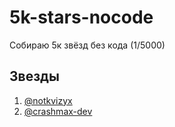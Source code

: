 # 5k-stars-nocode
Собираю 5к звёзд без кода (1/5000)

## Звезды

1. [@notkvizyx](https://github.com/notkvizyx)
2. [@crashmax-dev](https://github.com/crashmax-dev)